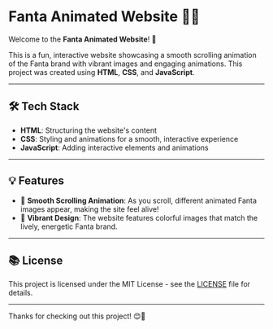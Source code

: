 # Fanta Animated Website 🍊✨

Welcome to the **Fanta Animated Website**! 🎉

This is a fun, interactive website showcasing a smooth scrolling animation of the Fanta brand with vibrant images and engaging animations. This project was created using **HTML**, **CSS**, and **JavaScript**.

---

## 🛠️ Tech Stack

- **HTML**: Structuring the website's content
- **CSS**: Styling and animations for a smooth, interactive experience
- **JavaScript**: Adding interactive elements and animations

---


## 💡 Features

- 🍊 **Smooth Scrolling Animation**: As you scroll, different animated Fanta images appear, making the site feel alive!
- 🎨 **Vibrant Design**: The website features colorful images that match the lively, energetic Fanta brand.

---


## 📚 License

This project is licensed under the MIT License - see the [LICENSE](LICENSE) file for details.

---

Thanks for checking out this project! 😊🍊
